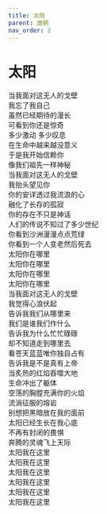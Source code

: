 ```yaml
---
title: 太阳
parent: 唐朝
nav_order: 2
---
```


# 太阳

当我面对这无人的戈壁  
我忘了我自己  
虽然已经期待的漫长  
可看到你还是惊奇  
多少激动 多少叹息  
在生命中越来越没意义  
于是我开始信赖你  
像我们祖先一样神秘  
当我面对这无人的戈壁  
我抬头望见你  
你的安详透过我流浪的心  
融化了长存的孤寂  
你的存在不只是神话  
人们的传说不知过了多少世纪  
你看到沙洲漫漫点点荒绿  
你看到一个人变老然后死去  
太阳你在哪里  
太阳你在哪里  
太阳你在哪里  
太阳你在哪里  
当我面对这无人的戈壁  
我觉得心浪伏起  
告诉我我们从哪里来  
我们是谁我们作什么  
告诉我为什么忙忙碌碌  
却不知道走到哪里去  
看苍天蓝蓝唯你独自占有  
告诉我是不是真有上帝  
当炙热的红焰吞噬大地  
生命冲出了躯体  
空荡的胸膛充满你的火焰  
流淌征服的熔岩  
别想把黑暗放在我的面前  
太阳已经生长在我心底  
不再有封闭的畏惧  
奔腾的灵魂飞上天际  
太阳我在这里  
太阳我在这里  
太阳我在这里  
太阳我在这里  
太阳我在这里  
太阳我在这里  
